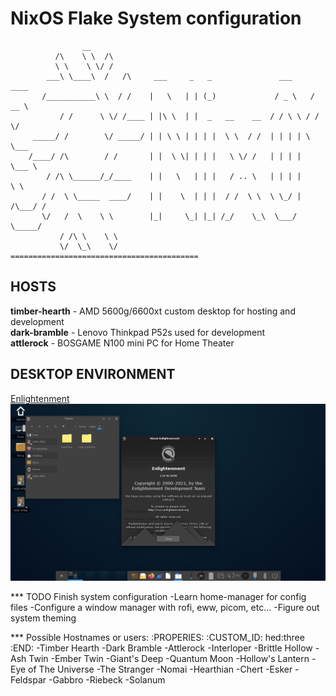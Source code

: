 # NixOS Flake System configuration

                    __    
              /\    \ \  /\
              \ \    \ \/ /
            ___\ \____\  /   /\     ___     _   _               ___     ____
           /___________\ \  / /    |   \   | | (_)             / _ \   / __ \
               / /      \ \/ /____ | |\ \  | |  _   __    __  / / \ \ / /  \/
         _____/ /        \/ _____/ | | \ \ | | | |  \ \  / /  | | | | \ \___
        /____/ /\        / /       | |  \ \| | | |   \ \/ /   | | | |  \___ \
            / /\ \______/_/____    | |   \   | | |   / .. \   | | | |      \ \
           / /  \ \_____  ____/    | |    \  | | |  / /  \ \  \ \_/ | /\___/ /
           \/   /  \    \ \        |_|     \_| |_| /_/    \_\  \___/  \_____/
               / /\ \    \ \
               \/  \_\    \/       ==========================================

## HOSTS

**timber-hearth** - AMD 5600g/6600xt custom desktop for hosting and development\
**dark-bramble**  - Lenovo Thinkpad P52s used for development\
**attlerock**     - BOSGAME N100 mini PC for Home Theater

## DESKTOP ENVIRONMENT
[Enlightenment](https://www.enlightenment.org/)
![alt text](image.png)


*** TODO Finish system configuration
-Learn home-manager for config files
-Configure a window manager with rofi, eww, picom, etc...
-Figure out system theming

*** Possible Hostnames or users:
:PROPERIES:
:CUSTOM_ID: hed:three
:END:
-Timber Hearth
-Dark Bramble
-Attlerock
-Interloper
-Brittle Hollow
-Ash Twin
-Ember Twin
-Giant's Deep
-Quantum Moon
-Hollow's Lantern
-Eye of The Universe
-The Stranger
-Nomai
-Hearthian
-Chert
-Esker
-Feldspar
-Gabbro
-Riebeck
-Solanum